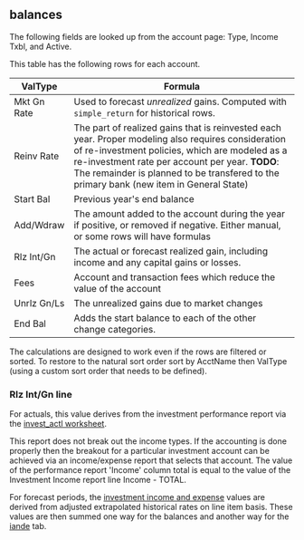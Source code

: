 ## balances

The following fields are looked up from the account page: Type, Income Txbl, and Active.

This table has the following rows for each account.  

| ValType     | Formula                                                      |
| ----------- | ------------------------------------------------------------ |
| Mkt Gn Rate | Used to forecast *unrealized* gains.   Computed with `simple_return` for historical rows. |
| Reinv Rate | The part of realized gains that is reinvested each year. Proper modeling also requires consideration of re-investment policies, which are modeled as a re-investment rate per account per year. **TODO**: The remainder is planned to be transfered to the primary bank (new item in General State)|
| Start Bal   | Previous year's end balance                                  |
| Add/Wdraw   | The amount added to the account during the year if positive, or removed if negative. Either manual, or some rows will have formulas               |
| Rlz Int/Gn  | The actual or forecast realized gain, including income and any capital gains or losses.|
| Fees|Account and transaction fees which reduce the value of the account|
| Unrlz Gn/Ls | The unrealized gains due to market changes|
| End Bal     | Adds the start balance to each of the other change categories. |

The calculations are designed to work even if the rows are filtered or sorted.  To restore to the natural sort order sort by AcctName then ValType (using a custom sort order that needs to be defined).

### Rlz Int/Gn line 

For actuals, this value derives from the investment performance report via the [invest_actl worksheet](#invest-actl).

This report does not break out the income types.  If the accounting is done properly then the breakout for a particular investment account can be achieved via an income/expense report that selects that account. The value of the performance report 'Income' column total is equal to the value of the Investment Income report line Income - TOTAL.

For forecast periods, the [investment income and expense](#invest_iande_work) values are derived from adjusted extrapolated historical rates on line item basis. These values are then summed one way for the balances and another way for the [iande](#iande) tab.  

